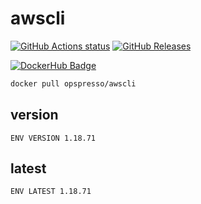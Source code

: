 # awscli

[![GitHub Actions status](https://github.com/opspresso/awscli/workflows/Build-Push/badge.svg)](https://github.com/opspresso/awscli/actions)
[![GitHub Releases](https://img.shields.io/github/release/opspresso/awscli.svg)](https://github.com/opspresso/awscli/releases)

[![DockerHub Badge](http://dockeri.co/image/opspresso/awscli)](https://hub.docker.com/r/opspresso/awscli/)

```bash
docker pull opspresso/awscli
```

## version

```
ENV VERSION 1.18.71
```

## latest

```
ENV LATEST 1.18.71
```
